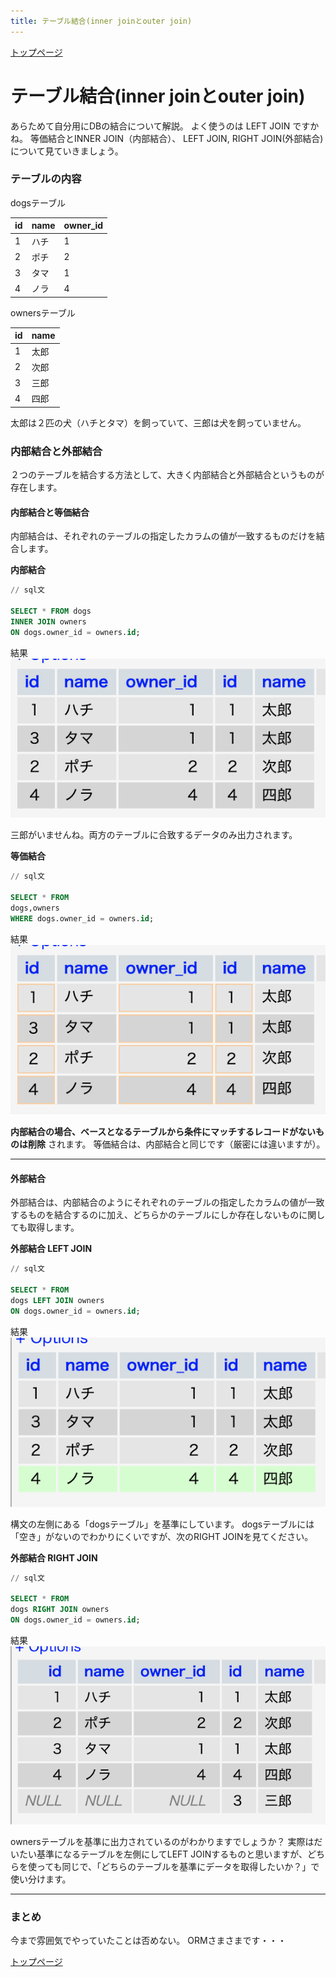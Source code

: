 ```yaml
---
title: テーブル結合(inner joinとouter join)
---
```



[トップページ](../index.md)  

# テーブル結合(inner joinとouter join)

あらためて自分用にDBの結合について解説。
よく使うのは LEFT JOIN ですかね。
等価結合とINNER JOIN（内部結合）、
LEFT JOIN, RIGHT JOIN(外部結合)について見ていきましょう。


### テーブルの内容

dogsテーブル

|  id  |  name  | owner_id  |
| ---- | ---- | ---- |
|  1  |  ハチ  |  1  |
|  2  |  ポチ  |  2  |
|  3  |  タマ  |  1  |
|  4  |  ノラ  |  4  |

ownersテーブル

|  id  |  name  |
| ---- | ---- |
|  1  |  太郎  |
|  2  |  次郎  |
|  3  |  三郎  |
|  4  |  四郎  |

太郎は２匹の犬（ハチとタマ）を飼っていて、三郎は犬を飼っていません。

### 内部結合と外部結合

２つのテーブルを結合する方法として、大きく内部結合と外部結合というものが存在します。

#### 内部結合と等価結合

内部結合は、それぞれのテーブルの指定したカラムの値が一致するものだけを結合します。

**内部結合**

```sql
// sql文

SELECT * FROM dogs
INNER JOIN owners
ON dogs.owner_id = owners.id;
```

結果
![内部結合結果](../image/innerjoin.png)

三郎がいませんね。両方のテーブルに合致するデータのみ出力されます。

**等価結合**

```sql
// sql文

SELECT * FROM
dogs,owners 
WHERE dogs.owner_id = owners.id;
```

結果
![等価結合結果](../image/quivalentjoin.png)

**内部結合の場合、ベースとなるテーブルから条件にマッチするレコードがないものは削除** されます。
等価結合は、内部結合と同じです（厳密には違いますが）。


---

#### 外部結合

外部結合は、内部結合のようにそれぞれのテーブルの指定したカラムの値が一致するものを結合するのに加え、どちらかのテーブルにしか存在しないものに関しても取得します。

**外部結合 LEFT JOIN**

```sql
// sql文

SELECT * FROM
dogs LEFT JOIN owners 
ON dogs.owner_id = owners.id;
```

結果
![等価結合結果](../image/leftjoin.png)

構文の左側にある「dogsテーブル」を基準にしています。
dogsテーブルには「空き」がないのでわかりにくいですが、次のRIGHT JOINを見てください。

**外部結合 RIGHT JOIN**

```sql
// sql文

SELECT * FROM
dogs RIGHT JOIN owners 
ON dogs.owner_id = owners.id;
```

結果
![等価結合結果](../image/rightjoin.png)

ownersテーブルを基準に出力されているのがわかりますでしょうか？
実際はだいたい基準になるテーブルを左側にしてLEFT JOINするものと思いますが、どちらを使っても同じで、「どちらのテーブルを基準にデータを取得したいか？」で使い分けます。

---

### まとめ

今まで雰囲気でやっていたことは否めない。
ORMさまさまです・・・

[トップページ](../index.md)  
